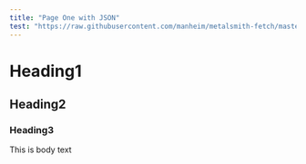 ```yaml
---
title: "Page One with JSON"
test: "https://raw.githubusercontent.com/manheim/metalsmith-fetch/master/test/fixtures/json/sample.json"
---
```

# Heading1

## Heading2

### Heading3

This is body text
